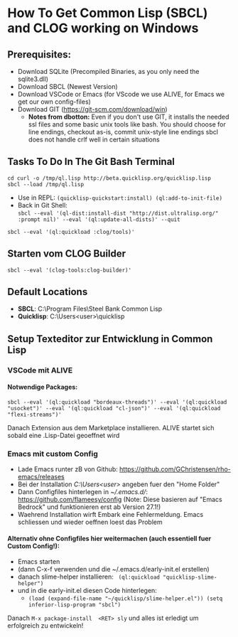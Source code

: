 # How To Get Common Lisp (SBCL) and CLOG working on Windows

## Prerequisites:
- Download SQLite (Precompiled Binaries, as you only need the sqlite3.dll)
- Download SBCL (Newest Version)
- Download VSCode or Emacs (for VScode we use ALIVE, for Emacs we get our own config-files)
- Download GIT (https://git-scm.com/download/win) 
  - **Notes from dbotton:** Even if you don't use GIT, it installs the needed ssl files and some basic unix tools like bash. 
  You should choose for line endings, checkout as-is, commit unix-style line endings sbcl does not handle crlf well in certain situations

## Tasks To Do In The Git Bash Terminal

`cd
curl -o /tmp/ql.lisp http://beta.quicklisp.org/quicklisp.lisp`
<br> 
`sbcl --load /tmp/ql.lisp`
- Use in REPL: 
`(quicklisp-quickstart:install)
(ql:add-to-init-file)`
- Back in Git Shell: <br>
    `sbcl --eval '(ql-dist:install-dist "http://dist.ultralisp.org/" :prompt nil)' --eval '(ql:update-all-dists)' --quit`

`sbcl --eval '(ql:quickload :clog/tools)' `

## Starten vom CLOG Builder

`sbcl --eval '(clog-tools:clog-builder)'`

## Default Locations

- **SBCL**: C:\Program Files\Steel Bank Common Lisp
- **Quicklisp**: C:\Users\<user>\quicklisp

## Setup Texteditor zur Entwicklung in Common Lisp

### VSCode mit ALIVE

#### Notwendige Packages:

`sbcl --eval '(ql:quickload "bordeaux-threads")' --eval '(ql:quickload "usocket")'
     --eval '(ql:quickload "cl-json")' --eval '(ql:quickload "flexi-streams")'`

Danach Extension aus dem Marketplace installieren. ALIVE startet sich sobald eine .Lisp-Datei geoeffnet wird

### Emacs mit custom Config
- Lade Emacs runter zB von Github: https://github.com/GChristensen/rho-emacs/releases
- Bei der Installation *C:\Users\<user>* angeben fuer den "Home Folder"
- Dann Configfiles hinterlegen in *~/.emacs.d/*: https://github.com/flameesy/config (Note: Diese basieren auf "Emacs Bedrock" und funktionieren erst ab Version 27.1!)
- Waehrend Installation wirft Embark eine Fehlermeldung. Emacs schliessen und wieder oeffnen loest das Problem

#### Alternativ ohne Configfiles hier weitermachen (auch essentiell fuer Custom Config!):

- Emacs starten
- (dann C-x-f verwenden und die ~/.emacs.d/early-init.el erstellen)<br>
- danach slime-helper installieren: ` (ql:quickload "quicklisp-slime-helper")` 
- und in die early-init.el diesen Code hinterlegen:
  - `(load (expand-file-name "~/quicklisp/slime-helper.el"))
     (setq inferior-lisp-program "sbcl")`

Danach `M-x package-install  <RET> sly` und alles ist erledigt um erfolgreich zu entwickeln! 